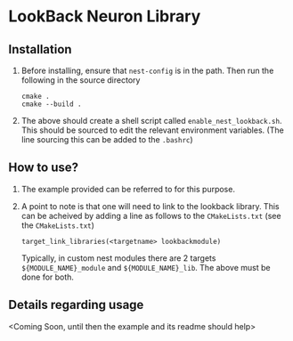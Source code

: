 # LookBack Neuron Library

##  Installation

1.  Before installing, ensure that `nest-config` is in the path. Then run the
    following in the source directory

    ```
    cmake .
    cmake --build .
    ```

2.  The above should create a shell script called `enable_nest_lookback.sh`. This
    should be sourced to edit the relevant environment variables. (The line sourcing
    this can be added to the `.bashrc`)

##  How to use?

1.  The example provided can be referred to for this purpose.

2.  A point to note is that one will need to link to the lookback library. This can
    be acheived by adding a line as follows to the `CMakeLists.txt` (see the
    `CMakeLists.txt`)

    ```
    target_link_libraries(<targetname> lookbackmodule)
    ```

    Typically, in custom nest modules there are 2 targets `${MODULE_NAME}_module`
    and `${MODULE_NAME}_lib`. The above must be done for both.

##  Details regarding usage

<Coming Soon, until then the example and its readme should help>